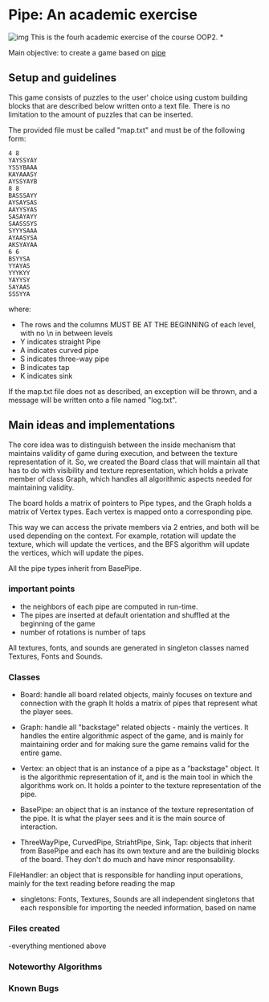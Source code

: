 # Pipe: An academic exercise
![img](https://i.imgur.com/91AFoZg.png)
This is the fourh academic exercise of the course OOP2.
* 

Main objective: to create a game based on [pipe](https://www.crazygames.com/game/pipe)

## Setup and guidelines
This game consists of puzzles to the user' choice using custom building blocks that are described below written onto a text file.
There is no limitation to the amount of puzzles that can be inserted.

The provided file must be called "map.txt" and must be of the following form:

```
4 8
YAYSSYAY
YSSYBAAA
KAYAAASY
AYSSYAYB
8 8
BASSSAYY
AYSAYSAS
AAYYSYAS
SASAYAYY
SAASSSYS
SYYYSAAA
AYAASYSA
AKSYAYAA
6 6
BSYYSA
YYAYAS
YYYKYY
YAYYSY
SAYAAS
SSSYYA
```

where:
* The rows and the columns MUST BE AT THE BEGINNING of each level, with no \n in between levels
* Y indicates straight Pipe
* A indicates curved pipe
* S indicates three-way pipe 
* B indicates tap
* K indicates sink

If the map.txt file does not as described, an exception will be thrown, and a message will be written onto a file named "log.txt".

## Main ideas and implementations

The core idea was to distinguish between the inside mechanism that maintains validity of game during execution, 
and between the texture representation of it. So, we created the Board class that will maintain all that has to do
with visibility and texture representation, which holds a private member of class Graph, which handles all algorithmic aspects needed
for maintaining validity.

The board holds a matrix of pointers to Pipe types, and the Graph holds a matrix of Vertex types. Each vertex is mapped onto
a corresponding pipe.

This way we can access the private members via 2 entries, and both will be used depending on the context.
For example, rotation will update the texture, which will update the vertices, and the BFS algorithm will update the vertices, 
which will update the pipes. 

All the pipe types inherit from BasePipe.

### important points
* the neighbors of each pipe are computed in run-time.
* The pipes are inserted at default orientation and shuffled at the beginning of the game
* number of rotations is number of taps

All textures, fonts, and sounds are generated in singleton classes named Textures, Fonts and Sounds.


### Classes

* Board: handle all board related objects, mainly focuses on texture and connection with the graph
	It holds a matrix of pipes that represent what the player sees.

* Graph: handle all "backstage" related objects - mainly the vertices. It handles the entire algorithmic aspect of the game,
and is mainly for maintaining order and for making sure the game remains valid for the entire game.

* Vertex: an object that is an instance of a pipe as a "backstage" object. It is the algorithmic representation of it,
and is the main tool in which the algorithms work on. It holds a pointer to the texture representation of the pipe.

* BasePipe: an object that is an instance of the texture representation of the pipe. It is what the player sees and it is the main
source of interaction. 
 
* ThreeWayPipe, CurvedPipe, StriahtPipe, Sink, Tap: objects that inherit from BasePipe and each has its own texture 
and are the buildinig blocks of the board. They don't do much and have minor responsability.

FileHandler: an object that is responsible for handling input operations, mainly for the text reading before reading the map

* singletons: Fonts, Textures, Sounds are all independent singletons that each responsible for importing the needed information, 
based on name

### Files created
-everything mentioned above

### Noteworthy Algorithms
### Known Bugs

